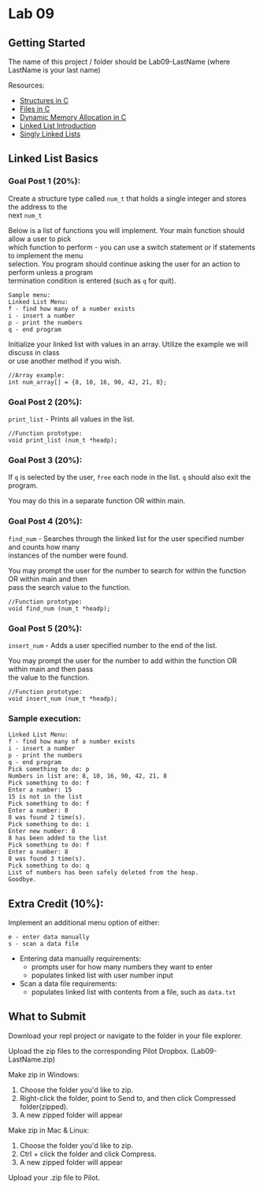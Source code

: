 # Lab 09

## Getting Started

The name of this project / folder should be Lab09-LastName (where LastName is your last name)

Resources:

- [Structures in C](https://www.geeksforgeeks.org/structures-c/)
- [Files in C](https://www.geeksforgeeks.org/basics-file-handling-c/)
- [Dynamic Memory Allocation in C](https://www.geeksforgeeks.org/dynamic-memory-allocation-in-c-using-malloc-calloc-free-and-realloc/)
- [Linked List Introduction](https://www.geeksforgeeks.org/linked-list-set-1-introduction/)
- [Singly Linked Lists](https://www.hackerearth.com/practice/data-structures/linked-list/singly-linked-list/tutorial/)

## Linked List Basics

### Goal Post 1 (20%):

Create a structure type called `num_t` that holds a single integer and stores the address to the  
next `num_t`

Below is a list of functions you will implement. Your main function should allow a user to pick  
which function to perform - you can use a switch statement or if statements to implement the menu  
selection. You program should continue asking the user for an action to perform unless a program  
termination condition is entered (such as `q` for quit).

```
Sample menu:
Linked List Menu:
f - find how many of a number exists
i - insert a number
p - print the numbers
q - end program
```

Initialize your linked list with values in an array. Utilize the example we will discuss in class  
or use another method if you wish.

```
//Array example:
int num_array[] = {8, 10, 16, 90, 42, 21, 8};
```

### Goal Post 2 (20%):

`print_list` - Prints all values in the list.

```
//Function prototype:
void print_list (num_t *headp);
```

### Goal Post 3 (20%):

If `q` is selected by the user, `free` each node in the list. `q` should also exit the program.

You may do this in a separate function OR within main.

### Goal Post 4 (20%):

`find_num` - Searches through the linked list for the user specified number and counts how many  
instances of the number were found.

You may prompt the user for the number to search for within the function OR within main and then  
pass the search value to the function.

```
//Function prototype:
void find_num (num_t *headp);
```

### Goal Post 5 (20%):

`insert_num` - Adds a user specified number to the end of the list.

You may prompt the user for the number to add within the function OR within main and then pass  
the value to the function.

```
//Function prototype:
void insert_num (num_t *headp);
```

### Sample execution:

```
Linked List Menu:
f - find how many of a number exists
i - insert a number
p - print the numbers
q - end program
Pick something to do: p
Numbers in list are: 8, 10, 16, 90, 42, 21, 8
Pick something to do: f
Enter a number: 15
15 is not in the list
Pick something to do: f
Enter a number: 8
8 was found 2 time(s).
Pick something to do: i
Enter new number: 8
8 has been added to the list
Pick something to do: f
Enter a number: 8
8 was found 3 time(s).
Pick something to do: q
List of numbers has been safely deleted from the heap.
Goodbye.
```

## Extra Credit (10%):

Implement an additional menu option of either:

```
e - enter data manually
s - scan a data file
```

- Entering data manually requirements:
  - prompts user for how many numbers they want to enter
  - populates linked list with user number input
- Scan a data file requirements:
  - populates linked list with contents from a file, such as `data.txt`

## What to Submit

Download your repl project or navigate to the folder in your file explorer.

Upload the zip files to the corresponding Pilot Dropbox. (Lab09-LastName.zip)

Make zip in Windows:

1. Choose the folder you'd like to zip.
2. Right-click the folder, point to Send to, and then click Compressed folder(zipped).
3. A new zipped folder will appear

Make zip in Mac & Linux:

1. Choose the folder you'd like to zip.
2. Ctrl + click the folder and click Compress.
3. A new zipped folder will appear

Upload your .zip file to Pilot.
